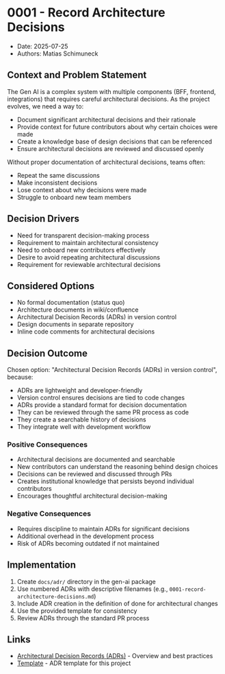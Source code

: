 # 0001 - Record Architecture Decisions

* Date: 2025-07-25
* Authors: Matias Schimuneck

## Context and Problem Statement

The Gen AI is a complex system with multiple components (BFF, frontend, integrations) that requires careful architectural decisions. As the project evolves, we need a way to:

- Document significant architectural decisions and their rationale
- Provide context for future contributors about why certain choices were made
- Create a knowledge base of design decisions that can be referenced
- Ensure architectural decisions are reviewed and discussed openly

Without proper documentation of architectural decisions, teams often:
- Repeat the same discussions
- Make inconsistent decisions
- Lose context about why decisions were made
- Struggle to onboard new team members

## Decision Drivers

* Need for transparent decision-making process
* Requirement to maintain architectural consistency
* Need to onboard new contributors effectively
* Desire to avoid repeating architectural discussions
* Requirement for reviewable architectural decisions

## Considered Options

* No formal documentation (status quo)
* Architecture documents in wiki/confluence
* Architectural Decision Records (ADRs) in version control
* Design documents in separate repository
* Inline code comments for architectural decisions

## Decision Outcome

Chosen option: "Architectural Decision Records (ADRs) in version control", because:

- ADRs are lightweight and developer-friendly
- Version control ensures decisions are tied to code changes
- ADRs provide a standard format for decision documentation
- They can be reviewed through the same PR process as code
- They create a searchable history of decisions
- They integrate well with development workflow

### Positive Consequences

* Architectural decisions are documented and searchable
* New contributors can understand the reasoning behind design choices
* Decisions can be reviewed and discussed through PRs
* Creates institutional knowledge that persists beyond individual contributors
* Encourages thoughtful architectural decision-making

### Negative Consequences

* Requires discipline to maintain ADRs for significant decisions
* Additional overhead in the development process
* Risk of ADRs becoming outdated if not maintained

## Implementation

1. Create `docs/adr/` directory in the gen-ai package
2. Use numbered ADRs with descriptive filenames (e.g., `0001-record-architecture-decisions.md`)
3. Include ADR creation in the definition of done for architectural changes
4. Use the provided template for consistency
5. Review ADRs through the standard PR process

## Links

* [Architectural Decision Records (ADRs)](https://adr.github.io/) - Overview and best practices
* [Template](./template.md) - ADR template for this project 